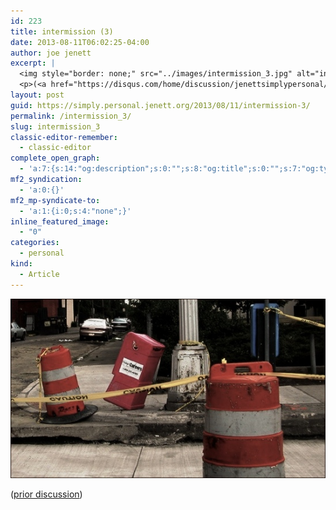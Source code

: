 ```yaml
---
id: 223
title: intermission (3)
date: 2013-08-11T06:02:25-04:00
author: joe jenett
excerpt: |
  <img style="border: none;" src="../images/intermission_3.jpg" alt="intermission (3)" />
  <p>(<a href="https://disqus.com/home/discussion/jenettsimplypersonal/jenettsimplypersonal_intermission_3/">prior discussion</a>)</p>
layout: post
guid: https://simply.personal.jenett.org/2013/08/11/intermission-3/
permalink: /intermission_3/
slug: intermission_3
classic-editor-remember:
  - classic-editor
complete_open_graph:
  - 'a:7:{s:14:"og:description";s:0:"";s:8:"og:title";s:0:"";s:7:"og:type";s:0:"";s:12:"twitter:card";s:7:"summary";s:15:"twitter:creator";s:0:"";s:19:"twitter:description";s:0:"";s:8:"og:image";s:0:"";}'
mf2_syndication:
  - 'a:0:{}'
mf2_mp-syndicate-to:
  - 'a:1:{i:0;s:4:"none";}'
inline_featured_image:
  - "0"
categories:
  - personal
kind:
  - Article
---
```

<img style="border: none;" src="../images/intermission_3.jpg" alt="intermission (3)" />

([prior discussion](https://disqus.com/home/discussion/jenettsimplypersonal/jenettsimplypersonal_intermission_3/))